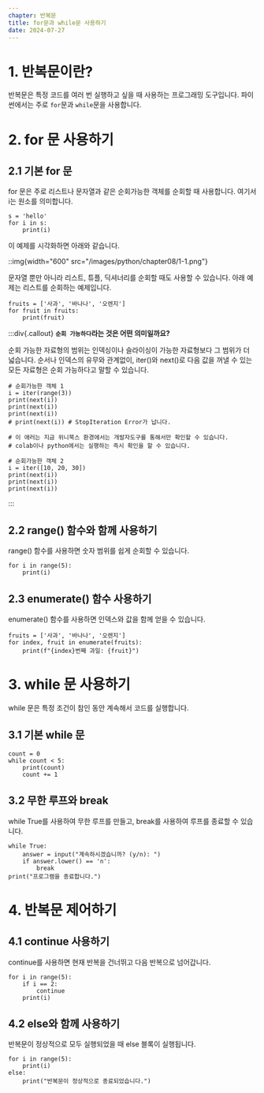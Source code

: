 ```yaml
---
chapter: 반복문
title: for문과 while문 사용하기
date: 2024-07-27
---
```


# 1. 반복문이란?

반복문은 특정 코드를 여러 번 실행하고 싶을 때 사용하는 프로그래밍 도구입니다. 파이썬에서는 주로 `for`문과 `while`문을 사용합니다.

# 2. for 문 사용하기

## 2.1 기본 for 문

for 문은 주로 리스트나 문자열과 같은 순회가능한 객체를 순회할 때 사용합니다. 여기서 i는 원소를 의미합니다.

```python-exec
s = 'hello'
for i in s:
    print(i)
```

이 예제를 시각화하면 아래와 같습니다.

::img{width="600" src="/images/python/chapter08/1-1.png"}

문자열 뿐만 아니라 리스트, 튜플, 딕셔너리를 순회할 때도 사용할 수 있습니다. 아래 예제는 리스트를 순회하는 예제입니다.

```python-exec
fruits = ['사과', '바나나', '오렌지']
for fruit in fruits:
    print(fruit)
```

:::div{.callout}
**`순회 가능하다`라는 것은 어떤 의미일까요?**

순회 가능한 자료형의 범위는 인덱싱이나 슬라이싱이 가능한 자료형보다 그 범위가 더 넓습니다. 순서나 인덱스의 유무와 관계없이, iter()와 next()로 다음 값을 꺼낼 수 있는 모든 자료형은 순회 가능하다고 말할 수 있습니다.

```python-exec
# 순회가능한 객체 1
i = iter(range(3))
print(next(i))
print(next(i))
print(next(i))
# print(next(i)) # StopIteration Error가 납니다.

# 이 애러는 지금 위니북스 환경에서는 개발자도구를 통해서만 확인할 수 있습니다.
# colab이나 python에서는 실행하는 즉시 확인을 할 수 있습니다.

# 순회가능한 객체 2
i = iter([10, 20, 30])
print(next(i))
print(next(i))
print(next(i))
```

:::

## 2.2 range() 함수와 함께 사용하기

range() 함수를 사용하면 숫자 범위를 쉽게 순회할 수 있습니다.

```python-exec
for i in range(5):
    print(i)
```

## 2.3 enumerate() 함수 사용하기

enumerate() 함수를 사용하면 인덱스와 값을 함께 얻을 수 있습니다.

```python-exec
fruits = ['사과', '바나나', '오렌지']
for index, fruit in enumerate(fruits):
    print(f"{index}번째 과일: {fruit}")
```

# 3. while 문 사용하기

while 문은 특정 조건이 참인 동안 계속해서 코드를 실행합니다.

## 3.1 기본 while 문

```python-exec
count = 0
while count < 5:
    print(count)
    count += 1
```

## 3.2 무한 루프와 break

while True를 사용하여 무한 루프를 만들고, break를 사용하여 루프를 종료할 수 있습니다.

```python-exec
while True:
    answer = input("계속하시겠습니까? (y/n): ")
    if answer.lower() == 'n':
        break
print("프로그램을 종료합니다.")
```

# 4. 반복문 제어하기

## 4.1 continue 사용하기

continue를 사용하면 현재 반복을 건너뛰고 다음 반복으로 넘어갑니다.

```python-exec
for i in range(5):
    if i == 2:
        continue
    print(i)
```

## 4.2 else와 함께 사용하기

반복문이 정상적으로 모두 실행되었을 때 else 블록이 실행됩니다.

```python-exec
for i in range(5):
    print(i)
else:
    print("반복문이 정상적으로 종료되었습니다.")
```